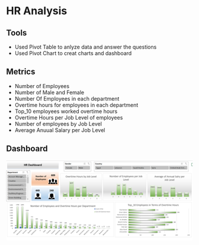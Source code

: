 # HR Analysis 
## Tools 
- Used Pivot Table to anlyze data and answer the questions
- Used Pivot Chart to creat charts and dashboard
## Metrics 
- Number of Employees
- Number of Male and Female
- Number Of Employees in each department
- Overtime hours for employees in each department
- Top_10 employees worked overtime hours
- Overtime Hours per Job Level of employees
- Number of employees by Job Level
- Average Anuual Salary per Job Level
## Dashboard
![Dashboard](https://github.com/Saragamil3/HR-Analysis/blob/main/Screenshot%202024-09-22%20205525.png)

